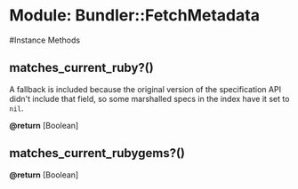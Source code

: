# Module: Bundler::FetchMetadata
    




#Instance Methods
## matches_current_ruby?() [](#method-i-matches_current_ruby?)
A fallback is included because the original version of the specification API
didn't include that field, so some marshalled specs in the index have it set
to `nil`.

**@return** [Boolean] 

## matches_current_rubygems?() [](#method-i-matches_current_rubygems?)

**@return** [Boolean] 

